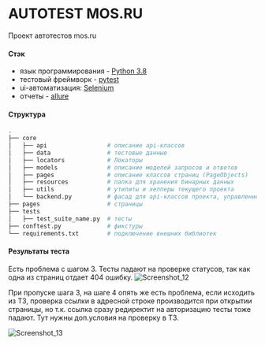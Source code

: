 # AUTOTEST MOS.RU

Проект автотестов mos.ru

#### Стэк
- язык программирования - [Python 3.8](https://www.python.org/downloads/)
- тестовый фреймворк - [pytest](https://docs.pytest.org/en/latest/)
- ui-автоматизация: [Selenium](https://selenium-python.readthedocs.io/index.html)
- отчеты - [allure](https://docs.qameta.io/allure/)

#### Структура
```bash
.
├── core
│   ├── api                 # описание api-классов
│   ├── data                # тестовые данные
│   ├── locators            # Локаторы  
│   ├── models              # описание моделей запросов и ответов
│   ├── pages               # описание классов страниц (PageObjects)
│   ├── resources           # папка для хранения бинарных данных
│   ├── utils               # утилиты и хелперы текущего проекта
│   └── backend.py          # фасад для api-классов проекта, управление сессией
├── pages                   # страницы
├── tests
│   ├── test_suite_name.py  # тесты 
├── conftest.py             # фикстуры 
└── requirements.txt        # подключение внешних библиотек
```


#### Результаты теста
Есть проблема с шагом 3. Тесты падают на проверке статусов, так как одна из страниц отдает 404 ошибку.
![Screenshot_12](https://user-images.githubusercontent.com/56396220/179911017-441a18b5-667d-49e3-96ce-64c2a5e50f3a.png)

При пропуске шага 3, на шаге 4 опять же есть проблема, если исходить из ТЗ, проверка ссылки в адресной строке производится при открытии страницы, но т.к. ссылка сразу редиректит на авторизацию тесты тоже падают. Тут нужны доп.условия на проверку в ТЗ.

![Screenshot_13](https://user-images.githubusercontent.com/56396220/179911054-b5e232ef-c546-4bba-a397-3b01b1c6e187.png)
